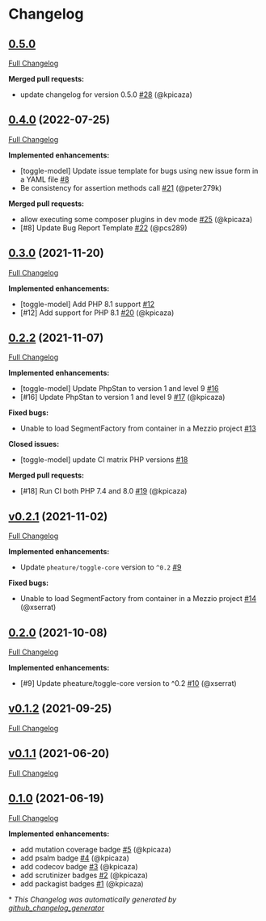 # Changelog

## [0.5.0](https://github.com/pheature-flags/toggle-model/tree/0.5.0)

[Full Changelog](https://github.com/pheature-flags/toggle-model/compare/0.4.0...0.5.0)

**Merged pull requests:**

- update changelog for version 0.5.0 [\#28](https://github.com/pheature-flags/toggle-model/pull/28) (@kpicaza)

## [0.4.0](https://github.com/pheature-flags/toggle-model/tree/0.4.0) (2022-07-25)

[Full Changelog](https://github.com/pheature-flags/toggle-model/compare/0.3.0...0.4.0)

**Implemented enhancements:**

- \[toggle-model\] Update issue template for bugs using new issue form in a YAML file [\#8](https://github.com/pheature-flags/toggle-model/issues/8)
- Be consistency for assertion methods call [\#21](https://github.com/pheature-flags/toggle-model/pull/21) (@peter279k)

**Merged pull requests:**

- allow executing some composer plugins in dev mode [\#25](https://github.com/pheature-flags/toggle-model/pull/25) (@kpicaza)
- \[\#8\] Update Bug Report Template [\#22](https://github.com/pheature-flags/toggle-model/pull/22) (@pcs289)

## [0.3.0](https://github.com/pheature-flags/toggle-model/tree/0.3.0) (2021-11-20)

[Full Changelog](https://github.com/pheature-flags/toggle-model/compare/0.2.2...0.3.0)

**Implemented enhancements:**

- \[toggle-model\] Add PHP 8.1 support [\#12](https://github.com/pheature-flags/toggle-model/issues/12)
- \[\#12\] Add support for PHP 8.1 [\#20](https://github.com/pheature-flags/toggle-model/pull/20) (@kpicaza)

## [0.2.2](https://github.com/pheature-flags/toggle-model/tree/0.2.2) (2021-11-07)

[Full Changelog](https://github.com/pheature-flags/toggle-model/compare/v0.2.1...0.2.2)

**Implemented enhancements:**

- \[toggle-model\] Update PhpStan to version 1 and level 9 [\#16](https://github.com/pheature-flags/toggle-model/issues/16)
- \[\#16\] Update PhpStan to version 1 and level 9 [\#17](https://github.com/pheature-flags/toggle-model/pull/17) (@kpicaza)

**Fixed bugs:**

- Unable to load SegmentFactory from container in a Mezzio project [\#13](https://github.com/pheature-flags/toggle-model/issues/13)

**Closed issues:**

- \[toggle-model\] update CI matrix PHP versions [\#18](https://github.com/pheature-flags/toggle-model/issues/18)

**Merged pull requests:**

- \[\#18\] Run CI both PHP 7.4 and 8.0 [\#19](https://github.com/pheature-flags/toggle-model/pull/19) (@kpicaza)

## [v0.2.1](https://github.com/pheature-flags/toggle-model/tree/v0.2.1) (2021-11-02)

[Full Changelog](https://github.com/pheature-flags/toggle-model/compare/0.2.0...v0.2.1)

**Implemented enhancements:**

- Update `pheature/toggle-core` version to `^0.2`  [\#9](https://github.com/pheature-flags/toggle-model/issues/9)

**Fixed bugs:**

- Unable to load SegmentFactory from container in a Mezzio project [\#14](https://github.com/pheature-flags/toggle-model/pull/14) (@xserrat)

## [0.2.0](https://github.com/pheature-flags/toggle-model/tree/0.2.0) (2021-10-08)

[Full Changelog](https://github.com/pheature-flags/toggle-model/compare/v0.1.2...0.2.0)

**Implemented enhancements:**

- \[\#9\] Update pheature/toggle-core version to ^0.2 [\#10](https://github.com/pheature-flags/toggle-model/pull/10) (@xserrat)

## [v0.1.2](https://github.com/pheature-flags/toggle-model/tree/v0.1.2) (2021-09-25)

[Full Changelog](https://github.com/pheature-flags/toggle-model/compare/v0.1.1...v0.1.2)

## [v0.1.1](https://github.com/pheature-flags/toggle-model/tree/v0.1.1) (2021-06-20)

[Full Changelog](https://github.com/pheature-flags/toggle-model/compare/0.1.0...v0.1.1)

## [0.1.0](https://github.com/pheature-flags/toggle-model/tree/0.1.0) (2021-06-19)

[Full Changelog](https://github.com/pheature-flags/toggle-model/compare/2f1a8749945a2d11f4d2b82e4c8e53769333794a...0.1.0)

**Implemented enhancements:**

- add mutation coverage badge [\#5](https://github.com/pheature-flags/toggle-model/pull/5) (@kpicaza)
- add psalm badge [\#4](https://github.com/pheature-flags/toggle-model/pull/4) (@kpicaza)
- add codecov badge [\#3](https://github.com/pheature-flags/toggle-model/pull/3) (@kpicaza)
- add scrutinizer badges [\#2](https://github.com/pheature-flags/toggle-model/pull/2) (@kpicaza)
- add packagist badges [\#1](https://github.com/pheature-flags/toggle-model/pull/1) (@kpicaza)



\* *This Changelog was automatically generated by [github_changelog_generator](https://github.com/github-changelog-generator/github-changelog-generator)*
